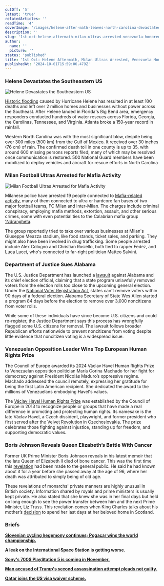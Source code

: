 ```yaml
---
cutOff: '5'
latest: 'true'
relatedArticles: ''
readTime: '4'
coverImage: '/images/helene-after-math-leaves-north-carolina-devastated-c0ND.webp'
description: ''
slug: '1st-oct-helene-aftermath-milan-ultras-arrested-venezuela-honored'
author:
  name: ''
  picture: ''
status: 'published'
title: '1st Oct: Helene Aftermath, Milan Ultras Arrested, Venezuela Honored'
publishedAt: '2024-10-01T15:59:06.479Z'
---
```


### Helene Devastates the Southeastern US 

![Helene Devastates the Southeastern US](/images/helene-after-math-leaves-north-carolina-devastated-MzMj.webp)

[Historic flooding](https://www.cbsnews.com/news/hurricane-helene-path-florida/) caused by Hurricane Helene has resulted in at least 100 deaths and left over 2 million homes and businesses without power across the Southeast. After Helene landed in Florida's Big Bend area, emergency responders conducted hundreds of water rescues across Florida, Georgia, the Carolinas, Tennessee, and Virginia. Atlanta broke a 150-year record in rainfall.

Western North Carolina was with the most significant blow, despite being over 300 miles (500 km) from the Gulf of Mexico. It received over 30 inches (76 cm) of rain. The confirmed death toll in one county is up to 35, with around 600 missing persons reports filed, many of which may be resolved once communication is restored. 500 National Guard members have been mobilized to deploy vehicles and aircraft for rescue efforts in North Carolina

### Milan Football Ultras Arrested for Mafia Activity

![Milan Football Ultras Arrested for Mafia Activity](/images/milan-football-ultras-arrested-for-mafia-actvity-gxMz.webp)

Milanese police have arrested 19 people connected to [Mafia-related activity](https://www.euronews.com/2024/09/30/inter-and-milan-ultra-football-fans-decimated-by-mafia-arrests-in-massive-police-crackdown), many of them connected to ultra or hardcore fan bases of two major football teams, FC Milan and Inter-Milan. The charges include criminal conspiracy, employing mafia methods, extortion, assault, and other serious crimes, some with even potential ties to the Calabrian mafia group ['Ndrangheta](https://www.calabriatheotheritaly.com/the-ndrangheta/). 

The group reportedly tried to take over various businesses at Milan's Giuseppe Meazza stadium, like food stands, ticket sales, and parking. They might also have been involved in drug trafficking. Some people arrested include Alex Cologno and Christian Rosiello, both tied to rapper Fedez, and Luca Lucci, who's connected to far-right politician Matteo Salvini.

### Department of Justice Sues Alabama

The U.S. Justice Department has launched a [lawsuit](https://www.npr.org/2024/09/27/nx-s1-5131578/alabama-noncitizen-voter-purge-lawsuit) against Alabama and its chief election official, claiming that a state program unlawfully removed voters from the election rolls too close to the upcoming general election. Under the [National Voter Registration Act](https://uscode.house.gov/view.xhtml?path=/prelim@title52/subtitle2/chapter205&edition=prelim), states can't remove voters within 90 days of a federal election. Alabama Secretary of State Wes Allen started a program 84 days before the election to remove over 3,000 noncitizens from voter rolls. 

While some of these individuals have since become U.S. citizens and could re-register, the Justice Department says this process has wrongfully flagged some U.S. citizens for removal. The lawsuit follows broader Republican efforts nationwide to prevent noncitizens from voting despite little evidence that noncitizen voting is a widespread issue.

### Venezuelan Opposition Leader Wins Top European Human Rights Prize

The Council of Europe awarded its 2024 Václav Havel Human Rights Prize to Venezuelan opposition politician María Corina Machado for her fight for democracy against President Nicolás Maduro’s oppressive regime. Machado addressed the council remotely, expressing her gratitude for being the first Latin American recipient. She dedicated the award to the millions of Venezuelans embodying Havel's values.

The [Václav Havel Human Rights Prize](https://www.dw.com/en/venezuela-opposition-figure-wins-top-european-rights-prize/a-70363263) was established by the Council of Europe in 2013 to recognize people or groups that have made a real difference in promoting and protecting human rights. Its namesake is the late Václav Havel, a Czech dissident, playwright, and former president who first served after the [Velvet Revolution](https://www.britannica.com/topic/Velvet-Revolution) in Czechoslovakia. The prize celebrates those fighting against injustice, standing up for freedom, and supporting democratic values. 

### Boris Johnson Reveals Queen Elizabeth’s Battle With Cancer

Former UK Prime Minister Boris Johnson reveals in his latest memoir that the late Queen of Elizabeth II died of bone cancer. This was the first time this [revelation](https://www.politico.eu/article/boris-johnson-says-queen-elizabeth-ii-had-bone-cancer-uk/) had been made to the general public. He said he had known about it for a year before she passed away at the age of 96, where her death was attributed to simply being of old age.  

These revelations of monarchs' private manners are highly unusual in British society. Information shared by royals and prime ministers is usually kept private. He also stated that she knew she was in her final days but held on long enough to see the power transfer between him and the next Prime Minister, Liz Truss. This revelation comes when King Charles talks about his mother’s [decision](https://people.com/king-charles-says-queen-elizabeth-chose-spend-final-days-beloved-scotland-8720290) to spend her last days at her beloved home in Scotland. 

### Briefs

[**Slovenian cycling hegemony continues; Pogacar wins the world championship.**](https://www.bbc.com/sport/cycling/articles/cz6w0dn4qv6o)

[**A leak on the International Space Station is getting worse.**](https://www.wired.com/story/international-space-station-leak-getting-worse-nasa-up-at-night/) 

[**Sony's 700$ PlayStation 5 is coming in November.**](https://www.wired.com/story/playstation-5-pro-coming-november/) 

[**Man accused of Trump's second assassination attempt pleads not guilty.**](https://edition.cnn.com/2024/09/30/politics/ryan-wesley-routh-trump-assassination-attempt-plea/index.html)

[**Qatar joins the US visa waiver scheme.**](https://skift.com/2024/09/26/qatar-becomes-first-gulf-country-on-us-visa-waiver-list/)